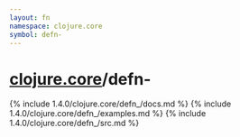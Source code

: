 ```yaml
---
layout: fn
namespace: clojure.core
symbol: defn-
---
```


# [clojure.core](../)/defn-

{% include 1.4.0/clojure.core/defn_/docs.md %}
{% include 1.4.0/clojure.core/defn_/examples.md %}
{% include 1.4.0/clojure.core/defn_/src.md %}

